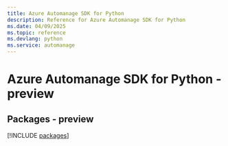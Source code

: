 ```yaml
---
title: Azure Automanage SDK for Python
description: Reference for Azure Automanage SDK for Python
ms.date: 04/09/2025
ms.topic: reference
ms.devlang: python
ms.service: automanage
---
```

# Azure Automanage SDK for Python - preview
## Packages - preview
[!INCLUDE [packages](automanage-index.md)]
